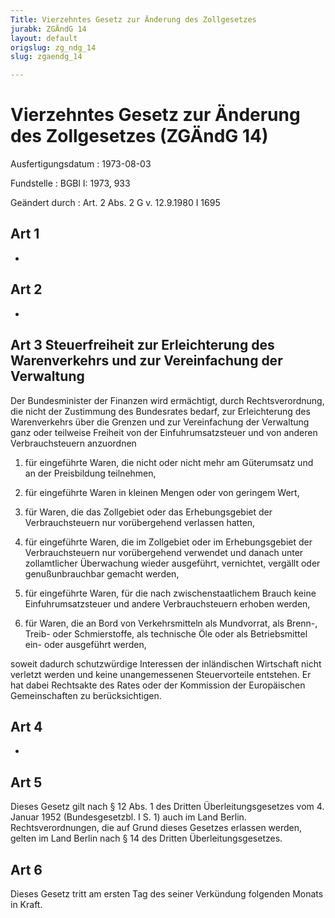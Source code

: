 ```yaml
---
Title: Vierzehntes Gesetz zur Änderung des Zollgesetzes
jurabk: ZGÄndG 14
layout: default
origslug: zg_ndg_14
slug: zgaendg_14

---
```


# Vierzehntes Gesetz zur Änderung des Zollgesetzes (ZGÄndG 14)

Ausfertigungsdatum
:   1973-08-03

Fundstelle
:   BGBl I: 1973, 933

Geändert durch
:   Art. 2 Abs. 2 G v. 12.9.1980 I 1695


## Art 1

-


## Art 2

-


## Art 3 Steuerfreiheit zur Erleichterung des Warenverkehrs und zur Vereinfachung der Verwaltung

Der Bundesminister der Finanzen wird ermächtigt, durch
Rechtsverordnung, die nicht der Zustimmung des Bundesrates bedarf, zur
Erleichterung des Warenverkehrs über die Grenzen und zur Vereinfachung
der Verwaltung ganz oder teilweise Freiheit von der
Einfuhrumsatzsteuer und von anderen Verbrauchsteuern anzuordnen

1.  für eingeführte Waren, die nicht oder nicht mehr am Güterumsatz und an
    der Preisbildung teilnehmen,


2.  für eingeführte Waren in kleinen Mengen oder von geringem Wert,


3.  für Waren, die das Zollgebiet oder das Erhebungsgebiet der
    Verbrauchsteuern nur vorübergehend verlassen hatten,


4.  für eingeführte Waren, die im Zollgebiet oder im Erhebungsgebiet der
    Verbrauchsteuern nur vorübergehend verwendet und danach unter
    zollamtlicher Überwachung wieder ausgeführt, vernichtet, vergällt oder
    genußunbrauchbar gemacht werden,


5.  für eingeführte Waren, für die nach zwischenstaatlichem Brauch keine
    Einfuhrumsatzsteuer und andere Verbrauchsteuern erhoben werden,


6.  für Waren, die an Bord von Verkehrsmitteln als Mundvorrat, als Brenn-,
    Treib- oder Schmierstoffe, als technische Öle oder als Betriebsmittel
    ein- oder ausgeführt werden,



soweit dadurch schutzwürdige Interessen der inländischen Wirtschaft
nicht verletzt werden und keine unangemessenen Steuervorteile
entstehen. Er hat dabei Rechtsakte des Rates oder der Kommission der
Europäischen Gemeinschaften zu berücksichtigen.


## Art 4

-


## Art 5

Dieses Gesetz gilt nach § 12 Abs. 1 des Dritten Überleitungsgesetzes
vom 4. Januar 1952 (Bundesgesetzbl. I S. 1) auch im Land Berlin.
Rechtsverordnungen, die auf Grund dieses Gesetzes erlassen werden,
gelten im Land Berlin nach § 14 des Dritten Überleitungsgesetzes.


## Art 6

Dieses Gesetz tritt am ersten Tag des seiner Verkündung folgenden
Monats in Kraft.

